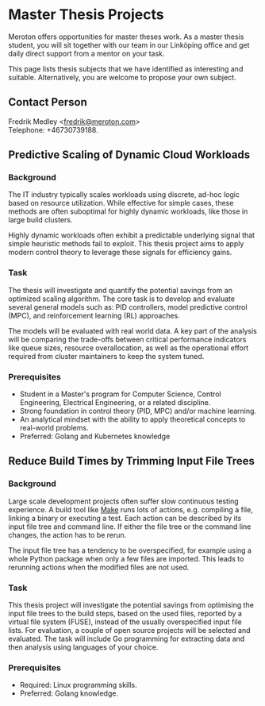 # Master Thesis Projects

Meroton offers opportunities for master theses work. As a master thesis
student, you will sit together with our team in our Linköping office and
get daily direct support from a mentor on your task.

This page lists thesis subjects that we have identified as interesting
and suitable. Alternatively, you are welcome to propose your own
subject.

## Contact Person

Fredrik Medley &lt;fredrik@meroton.com&gt;\
Telephone: +46730739188.

## Predictive Scaling of Dynamic Cloud Workloads

### Background

The IT industry typically scales workloads using discrete, ad-hoc logic
based on resource utilization. While effective for simple cases, these
methods are often suboptimal for highly dynamic workloads, like those in
large build clusters.

Highly dynamic workloads often exhibit a predictable underlying signal
that simple heuristic methods fail to exploit. This thesis project aims
to apply modern control theory to leverage these signals for efficiency
gains.

### Task

The thesis will investigate and quantify the potential savings from an
optimized scaling algorithm. The core task is to develop and evaluate
several general models such as: PID controllers, model predictive
control (MPC), and reinforcement learning (RL) approaches.

The models will be evaluated with real world data. A key part of the
analysis will be comparing the trade-offs between critical performance
indicators like queue sizes, resource overallocation, as well as the
operational effort required from cluster maintainers to keep the system
tuned.

### Prerequisites

- Student in a Master's program for Computer Science, Control
  Engineering, Electrical Engineering, or a related discipline.
- Strong foundation in control theory (PID, MPC) and/or machine
  learning.
- An analytical mindset with the ability to apply theoretical concepts
  to real-world problems.
- Preferred: Golang and Kubernetes knowledge

## Reduce Build Times by Trimming Input File Trees

### Background

Large scale development projects often suffer slow continuous testing
experience. A build tool like [Make](https://www.gnu.org/software/make/) runs
lots of actions, e.g. compiling a file, linking a binary or executing a test.
Each action can be described by its input file tree and command line. If either
the file tree or the command line changes, the action has to be rerun.

The input file tree has a tendency to be overspecified, for example using a
whole Python package when only a few files are imported. This leads to rerunning
actions when the modified files are not used.

### Task

This thesis project will investigate the potential savings from optimising the
input file trees to the build steps, based on the used files, reported by a
virtual file system (FUSE), instead of the usually overspecified input file
lists. For evaluation, a couple of open source projects will be selected and
evaluated. The task will include Go programming for extracting data and then
analysis using languages of your choice.

### Prerequisites

- Required: Linux programming skills.
- Preferred: Golang knowledge.
